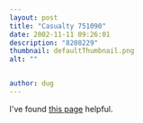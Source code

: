 ```yaml
---
layout: post
title: "Casualty 751090"
date: 2002-11-11 09:26:01
description: "8208229"
thumbnail: defaultThumbnail.png
alt: ""


author: dug
---
```


<p>I've found <a href="http://www.cwgc.org.uk/detailed.asp?casualty=751090">this page</a> helpful.</p>
